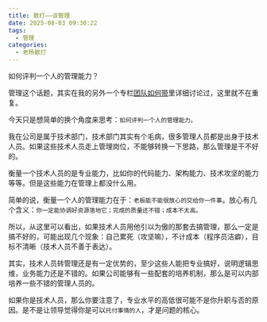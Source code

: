 ```yaml
---
title: 散打——谈管理
date: 2025-08-03 09:30:22
tags: 
  - 管理
categories:
  - 老杨散打
---
```


如何评判一个人的管理能力？

<!--more-->

管理这个话题，其实在我的另外一个专栏[团队如何带](/categories/团队如何带/)里详细讨论过，这里就不在重复。

今天只是想简单的换个角度来思考：`如何评判一个人的管理能力。`

我在公司是属于技术部门，技术部门其实有个毛病，很多管理人员都是出身于技术人员。如果这些技术人员走上管理岗位，不能够转换一下思路，那么管理是干不好的。

衡量一个技术人员的是专业能力，比如你的代码能力、架构能力、技术攻坚的能力等等。但是这些能力在管理上都没什么用。

简单的说，衡量一个人的管理能力在于：`老板能不能很放心的交给你一件事`。放心有几个含义：`你一定能协调好资源落地它；完成的质量还不错；成本不太高。`

所以，从这里可以看出，如果技术人员用他引以为傲的那套去搞管理，那么一定是搞不好的，可能出现几个现象：自己累死（攻坚嘛），不计成本（程序员洁癖），目标不清晰（技术人员不善于表达）。

其实，技术人员转管理还是有一定优势的，至少这些人能把专业搞好，说明逻辑思维，业务能力还是不错的。如果公司能够有一些配套的培养机制，那么是可以内部培养一些不错的管理人员的。

如果你是技术人员，那么你要注意了，专业水平的高低很可能不是你升职与否的原因。是不是让领导觉得你是可以`托付事情的人`，才是问题的核心。
